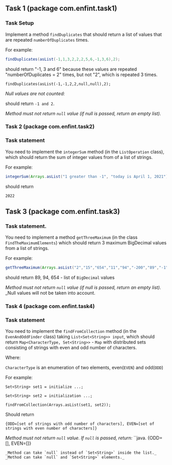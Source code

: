 ## Task 1 (package com.enfint.task1)

### Task Setup

Implement a method `findDuplicates` that should return a list of values that are repeated `numberOfDuplicates`
times.

For example:

```java
findDuplicates(asList(-1,1,3,2,2,2,5,6,-1,3,6),2);
```

should return "-1, 3 and 6" because these values are repeated "numberOfDuplicates = 2" times, but not "2", which
is repeated 3 times.

```java.
findDuplicates(asList(-1,-1,2,2,null,null),2);
```

_Null values are not counted:_

should return `-1 and 2`.

_Method must not return `null` value (if null is passed, return an empty list)._

### Task 2 (package com.enfint.task2)

### Task statement

You need to implement the `integerSum` method (in the `ListOperation` class), which should return the sum of integer values from
of a list of strings.

For example:

```java
integerSum(Arrays.asList("1 greater than -1", "today is April 1, 2021"));
```

should return

```java.
2022
```

## Task 3 (package com.enfint.task3)

### Task statement.

You need to implement a method `getThreeMaximum` (in the class `FindTheMaximumElements`) which should return 3
maximum BigDecimal values from a list of strings.

For example:

```java
getThreeMaximum(Arrays.asList("2","15","654","11","94","-200","89","-1","0"));
```

should return 89, 94, 654 - list of ``BigDecimal`` values

_Method must not return `null` value (if null is passed, return an empty list)._
_Null values will not be taken into account.

### Task 4 (package com.enfint.task4)

### Task statement

You need to implement the `findFromCollection` method (in the `EvenAndOddFinder` class) taking `List<Set<String>> input`, 
which should return `Map<CharacterType, Set<String>>` - `Map` with distributed sets consisting of strings with 
even and odd number of characters.

Where:

`CharacterType` is an enumeration of two elements, even(`EVEN`) and odd(`ODD`)

For example:

```java.
Set<String> set1 = initialize ...;

Set<String> set2 = initialization ...;

findFromCollection(Arrays.asList(set1, set2));
```

Should return

```java.
{ODD=[set of strings with odd number of characters], EVEN=[set of strings with even number of characters]}
```
_Method must not return `null` value. If `null` is passed, return:_
``java.
{ODD=[], EVEN=[]}
```
_Method can take `null` instead of `Set<String>` inside the list._
_Method can take `null` and `Set<String>` elements._

